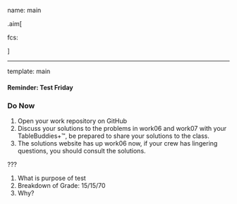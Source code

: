 name: main

.aim[<div>
fcs:
</div>]

---
template: main

#### Reminder: Test Friday

### Do Now
1. Open your work repository on GitHub
2. Discuss your solutions to the problems in work06 and work07 with your TableBuddies+™, be prepared to share your solutions to the class.
3. The solutions website has up work06 now, if your crew has lingering questions, you should consult the solutions.

???
1. What is purpose of test
2. Breakdown of Grade: 15/15/70
3. Why?
